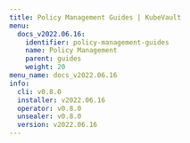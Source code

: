 ```yaml
---
title: Policy Management Guides | KubeVault
menu:
  docs_v2022.06.16:
    identifier: policy-management-guides
    name: Policy Management
    parent: guides
    weight: 20
menu_name: docs_v2022.06.16
info:
  cli: v0.8.0
  installer: v2022.06.16
  operator: v0.8.0
  unsealer: v0.8.0
  version: v2022.06.16
---
```



